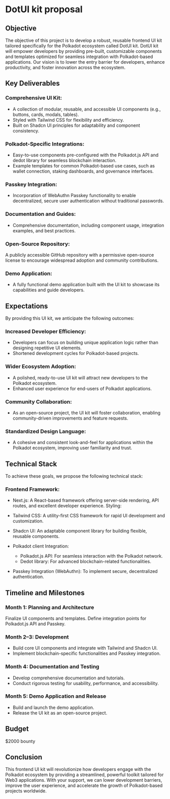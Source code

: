# DotUI kit proposal

## Objective
The objective of this project is to develop a robust, reusable frontend UI kit tailored specifically for the Polkadot ecosystem called DotUI kit. DotUI kit will empower developers by providing pre-built, customizable components and templates optimized for seamless integration with Polkadot-based applications. Our vision is to lower the entry barrier for developers, enhance productivity, and foster innovation across the ecosystem.

## Key Deliverables
### Comprehensive UI Kit:

- A collection of modular, reusable, and accessible UI components (e.g., buttons, cards, modals, tables).
- Styled with Tailwind CSS for flexibility and efficiency.
- Built on Shadcn UI principles for adaptability and component consistency.

### Polkadot-Specific Integrations:

- Easy-to-use components pre-configured with the Polkadot.js API and dedot library for seamless blockchain interaction.
- Example templates for common Polkadot-based use cases, such as wallet connection, staking dashboards, and governance interfaces.

### Passkey Integration:

- Incorporation of WebAuthn Passkey functionality to enable decentralized, secure user authentication without traditional passwords.

### Documentation and Guides:

- Comprehensive documentation, including component usage, integration examples, and best practices.

### Open-Source Repository:

A publicly accessible GitHub repository with a permissive open-source license to encourage widespread adoption and community contributions.

### Demo Application:

- A fully functional demo application built with the UI kit to showcase its capabilities and guide developers.

## Expectations
By providing this UI kit, we anticipate the following outcomes:

### Increased Developer Efficiency:

- Developers can focus on building unique application logic rather than designing repetitive UI elements.
- Shortened development cycles for Polkadot-based projects.

### Wider Ecosystem Adoption:

- A polished, ready-to-use UI kit will attract new developers to the Polkadot ecosystem.
- Enhanced user experience for end-users of Polkadot applications.

### Community Collaboration:

- As an open-source project, the UI kit will foster collaboration, enabling community-driven improvements and feature requests.

### Standardized Design Language:

- A cohesive and consistent look-and-feel for applications within the Polkadot ecosystem, improving user familiarity and trust.

## Technical Stack
To achieve these goals, we propose the following technical stack:

### Frontend Framework:

- Next.js: A React-based framework offering server-side rendering, API routes, and excellent developer experience.
Styling:

- Tailwind CSS: A utility-first CSS framework for rapid UI development and customization.

- Shadcn UI: An adaptable component library for building flexible, reusable components.

- Polkadot client Integration:

  - Polkadot.js API: For seamless interaction with the Polkadot network.
  - Dedot library: For advanced blockchain-related functionalities.

- Passkey Integration (WebAuthn): To implement secure, decentralized authentication.

## Timeline and Milestones

### Month 1: Planning and Architecture

Finalize UI components and templates.
Define integration points for Polkadot.js API and Passkey.

### Month 2–3: Development

- Build core UI components and integrate with Tailwind and Shadcn UI.
- Implement blockchain-specific functionalities and Passkey integration.

### Month 4: Documentation and Testing

- Develop comprehensive documentation and tutorials.
- Conduct rigorous testing for usability, performance, and accessibility.

### Month 5: Demo Application and Release

- Build and launch the demo application.
- Release the UI kit as an open-source project.

## Budget
$2000 bounty

## Conclusion
This frontend UI kit will revolutionize how developers engage with the Polkadot ecosystem by providing a streamlined, powerful toolkit tailored for Web3 applications. With your support, we can lower development barriers, improve the user experience, and accelerate the growth of Polkadot-based projects worldwide.